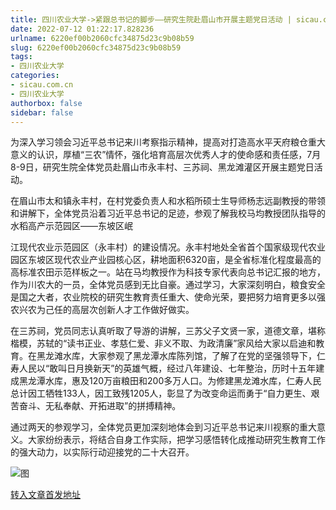 ```yaml
---
title: 四川农业大学->紧跟总书记的脚步——研究生院赴眉山市开展主题党日活动 | sicau.com.cn
date: 2022-07-12 01:22:17.828236
urlname: 6220ef00b2060cfc34875d23c9b08b59
slug: 6220ef00b2060cfc34875d23c9b08b59
tags: 
- 四川农业大学
categories:
- sicau.com.cn
- 四川农业大学
authorbox: false
sidebar: false
---
```

为深入学习领会习近平总书记来川考察指示精神，提高对打造高水平天府粮仓重大意义的认识，厚植“三农”情怀，强化培育高层次优秀人才的使命感和责任感，7月8-9日，研究生院全体党员赴眉山市永丰村、三苏祠、黑龙滩灌区开展主题党日活动。

在眉山市太和镇永丰村，在村党委负责人和水稻所硕士生导师杨志远副教授的带领和讲解下，全体党员沿着习近平总书记的足迹，参观了解我校马均教授团队指导的水稻高产示范园区——东坡区岷
<!--more-->
江现代农业示范园区（永丰村）的建设情况。永丰村地处全省首个国家级现代农业园区东坡区现代农业产业园核心区，耕地面积6320亩，是全省标准化程度最高的高标准农田示范样板之一。站在马均教授作为科技专家代表向总书记汇报的地方，作为川农大的一员，全体党员感到无比自豪。通过学习，大家深刻明白，粮食安全是国之大者，农业院校的研究生教育责任重大、使命光荣，要把努力培育更多以强农兴农为己任的高层次创新人才工作做好做实。

在三苏祠，党员同志认真听取了导游的讲解，三苏父子文贤一家，道德文章，堪称楷模，苏轼的“读书正业、孝慈仁爱、非义不取、为政清廉”家风给大家以启迪和教育。在黑龙滩水库，大家参观了黑龙潭水库陈列馆，了解了在党的坚强领导下，仁寿人民以“敢叫日月换新天”的英雄气概，经过八年建设、七年整治，历时十五年建成黑龙潭水库，惠及120万亩粮田和200多万人口。为修建黑龙滩水库，仁寿人民总计因工牺牲133人，因工致残1205人，彰显了为改变命运而勇于“自力更生、艰苦奋斗、无私奉献、开拓进取”的拼搏精神。

通过两天的参观学习，全体党员更加深刻地体会到习近平总书记来川视察的重大意义。大家纷纷表示，将结合自身工作实际，把学习感悟转化成推动研究生教育工作的强大动力，以实际行动迎接党的二十大召开。

![图](https://news.sicau.edu.cn/__local/0/42/C7/627481BA992E3ACC705C425A5FD_091C9296_E2D41.png)

[转入文章首发地址](https://news.sicau.edu.cn/info/1078/68780.htm)